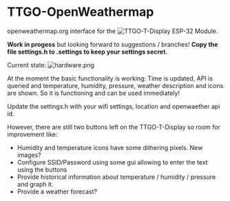 # TTGO-OpenWeathermap
openweathermap.org interface for the ![TTGO-T-Display](https://github.com/Xinyuan-LilyGO/TTGO-T-Display/blob/master/TTGO-T-Display.ino) ESP-32 Module.

**Work in progess** but looking forward to suggestions / branches!
**Copy the file settings.h to .settings to keep your settings secret.**

Current state: ![hardware.png](https://github.com/rzeldent/TTGO-OpenWeather/blob/develop/hardware.png)

At the moment the basic functionality is working: Time is updated, API is queried and temperature, humidity, pressure, weather description and icons are shown. So it is functioning and can be used immediately!

Update the settings.h with your wifi settings, location and openwaether api id.

However, there are still two buttons left on the TTGO-T-Display so room for improvement like:

- Humidity and temperature icons have some dithering pixels. New images?
- Configure SSID/Password using some gui allowing to enter the text using the buttons
- Provide historical information about temperature / humidity / pressure and graph it.
- Provide a weather forecast?
